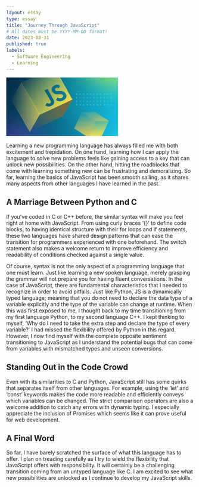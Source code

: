 ```yaml
---
layout: essay
type: essay
title: "Journey Through JavaScript"
# All dates must be YYYY-MM-DD format!
date: 2023-08-31
published: true
labels:
  - Software Engineering
  - Learning
---
```


<img width="300px" class="rounded float-start pe-4" src="../img/javascript/JavaScriptPic.jpg">

Learning a new programming language has always filled me with both excitement and trepidation. On one hand, learning how I can apply the language to solve new problems feels like gaining access to a key that can unlock new possibilities. On the other hand, hitting the roadblocks that come with learning something new can be frustrating and demoralizing. So far, learning the basics of JavaScript has been smooth sailing, as it shares many aspects from other languages I have learned in the past.

  

## A Marriage Between Python and C

If you’ve coded in C or C++ before,  the similar syntax will make you feel right at home with JavaScript. From using curly braces ‘{}’ to define code blocks, to having identical structure with their for loops and if statements, these two languages have shared design patterns that can ease the transition for programmers experienced with one beforehand. The switch statement also makes a welcome return to improve efficiency and readability of conditions checked against a single value. 

Of course, syntax is not the only aspect of a programming language that one must learn. Just like learning a new spoken language, merely grasping the grammar will not prepare you for having fluent conversations. In the case of JavaScript, there are fundamental characteristics that I needed to recognize in order to avoid pitfalls. Just like Python, JS is a dynamically typed language; meaning that you do not need to declare the data type of a variable explicitly and the type of the variable can change at runtime. When this was first exposed to me, I thought back to my time transitioning from my first language Python, to my second language C++. I kept thinking to myself, ‘Why do I need to take the extra step and declare the type of every variable?’ I had missed the flexibility offered by Python in this regard. However, I now find myself with the complete opposite sentiment transitioning to JavaScript as I understand the potential bugs that can come from variables with mismatched types and unseen conversions.


## Standing Out in the Code Crowd

Even with its similarities to C and Python, JavaScript still has some quirks that separates itself from other languages. For example, using the ‘let’ and ‘const’ keywords makes the code more readable and efficiently conveys which variables can be changed. The strict comparison operators are also a welcome addition to catch any errors with dynamic typing. I especially appreciate the inclusion of Promises which seems like it can prove useful for web development.

## A Final Word

So far, I have barely scratched the surface of what this language has to offer. I plan on treading carefully as I try to wield the flexibility that JavaScript offers with responsibility. It will certainly be a challenging transition coming from an untyped language like C. I am excited to see what new possibilities are unlocked as I continue to develop my JavaScript skills.
